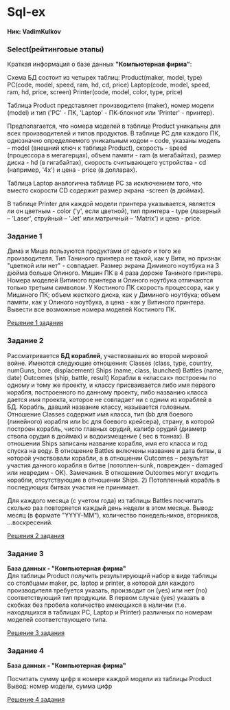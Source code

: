 # Sql-ex

#### Ник:  VadimKulkov

### Select(рейтинговые этапы)

Краткая информация о базе данных <b>"Компьютерная фирма"</b>:

Схема БД состоит из четырех таблиц:
Product(maker, model, type)
PC(code, model, speed, ram, hd, cd, price)
Laptop(code, model, speed, ram, hd, price, screen)
Printer(code, model, color, type, price)

Таблица Product представляет производителя (maker), номер модели (model)
и тип ('PC' - ПК, 'Laptop' - ПК-блокнот или 'Printer' - принтер).

Предполагается, что номера моделей в таблице Product уникальны для всех производителей и типов продуктов. В таблице PC
для каждого ПК, однозначно определяемого уникальным кодом – code, указаны модель – model (внешний ключ к таблице
Product), скорость - speed (процессора в мегагерцах), объем памяти - ram (в мегабайтах), размер диска - hd (в
гигабайтах), скорость считывающего устройства - cd (например, '4x') и цена - price (в долларах).

Таблица Laptop аналогична таблице РС за исключением того, что вместо скорости CD содержит размер экрана -screen (в
дюймах).

В таблице Printer для каждой модели принтера указывается, является ли он цветным - color ('y', если цветной), тип
принтера - type (лазерный – 'Laser', струйный – 'Jet' или матричный – 'Matrix') и цена - price.

### Задание 1

Дима и Миша пользуются продуктами от одного и того же производителя. Тип Таниного принтера не такой, как у Вити, но
признак "цветной или нет" - совпадает. Размер экрана Диминого ноутбука на 3 дюйма больше Олиного. Мишин ПК в 4 раза
дороже Таниного принтера. Номера моделей Витиного принтера и Олиного ноутбука отличаются только третьим символом. У
Костиного ПК скорость процессора, как у Мишиного ПК; объем жесткого диска, как у Диминого ноутбука; объем памяти, как у
Олиного ноутбука, а цена - как у Витиного принтера. Вывести все возможные номера моделей Костиного ПК.

[Решение 1 задания](solutions/1.sql)

### Задание 2

Рассматривается <b>БД кораблей</b>, участвовавших во второй мировой войне. Имеются следующие отношения:
Classes (class, type, country, numGuns, bore, displacement)
Ships (name, class, launched)
Battles (name, date)
Outcomes (ship, battle, result)
Корабли в «классах» построены по одному и тому же проекту, и классу присваивается либо имя первого корабля, построенного
по данному проекту, либо названию класса дается имя проекта, которое не совпадает ни с одним из кораблей в БД. Корабль,
давший название классу, называется головным. Отношение Classes содержит имя класса, тип (bb для боевого (линейного)
корабля или bc для боевого крейсера), страну, в которой построен корабль, число главных орудий, калибр орудий (диаметр
ствола орудия в дюймах) и водоизмещение ( вес в тоннах). В отношении Ships записаны название корабля, имя его класса и
год спуска на воду. В отношение Battles включены название и дата битвы, в которой участвовали корабли, а в отношении
Outcomes – результат участия данного корабля в битве (потоплен-sunk, поврежден - damaged или невредим - OK). Замечания.
В отношение Outcomes могут входить корабли, отсутствующие в отношении Ships. 2) Потопленный корабль в последующих битвах
участия не принимает.

Для каждого месяца (с учетом года) из таблицы Battles посчитать сколько раз повторяется каждый день недели в этом
месяце. Вывод: месяц (в формате "YYYY-ММ"), количество понедельников, вторников, ...воскресений.

[Решения 2 задания](solutions/2.sql)

### Задание 3

<b> База данных - "Компьютерная фирма" </b> <br>
Для таблицы Product получить результирующий набор в виде таблицы со столбцами maker, pc, laptop и printer, 
в которой для каждого производителя требуется указать, производит он (yes) или нет (no) соответствующий тип продукции.
В первом случае (yes) указать в скобках без пробела количество имеющихся в наличии 
(т.е. находящихся в таблицах PC, Laptop и Printer) различных по номерам моделей соответствующего типа.

[Решение 3 задания](solutions/3.sql)

### Задание 4

<b> База данных - "Компьютерная фирма" </b> <br>

Посчитать сумму цифр в номере каждой модели из таблицы Product
Вывод: номер модели, сумма цифр

[Решение 4 задания](solutions/4.sql)
